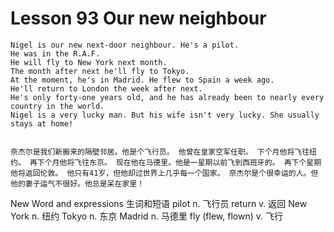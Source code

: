 # Lesson 93 Our new neighbour

```
Nigel is our new next-door neighbour. He's a pilot.
He was in the R.A.F.
He will fly to New York next month.
The month after next he'll fly to Tokyo.
At the moment, he's in Madrid. He flew to Spain a week ago.
He'll return to London the week after next.
He's only forty-one years old, and he has already been to nearly every country in the world.
Nigel is a very lucky man. But his wife isn't very lucky. She usually stays at home!


奈杰尔是我们新搬来的隔壁邻居。他是个飞行员。 他曾在皇家空军任职。 下个月他将飞往纽约。 再下个月他将飞往东京。 现在他在马德里。他是一星期以前飞到西班牙的。 再下个星期他将返回伦敦。 他只有41岁，但他却过世界上几乎每一个国家。 奈杰尔是个很幸运的人。但他的妻子运气不很好。他总是呆在家里！
```

New Word and expressions 生词和短语
pilot
n. 飞行员
return
v. 返回
New York
n. 纽约
Tokyo
n. 东京
Madrid
n. 马德里
fly (flew, flown)
v. 飞行
